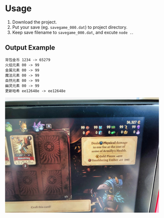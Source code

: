 # Usage

1. Download the project.
2. Put your save (eg. `savegame_000.dat`) to project directory.
3. Keep save filename to `savegame_000.dat`, and excute `node .`.

## Output Example

```text
背包金币 1234 -> 65279
火焰元素 00 -> 99
金属元素 00 -> 99
魔法元素 00 -> 99
自然元素 00 -> 99
幽灵元素 00 -> 99
更新哈希 ee12648e -> ee12648e
```

![](./img/aha.gif)